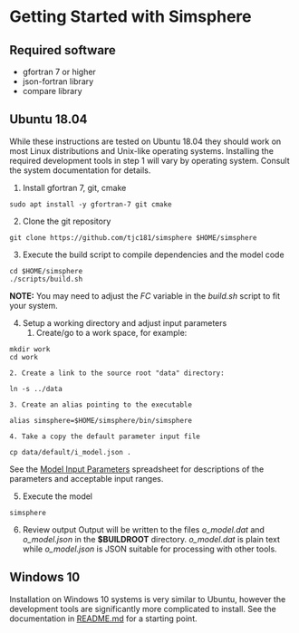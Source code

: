 # Getting Started with Simsphere

## Required software

   * gfortran 7 or higher
   * json-fortran library
   * compare library

## Ubuntu 18.04
While these instructions are tested on Ubuntu 18.04 they should work on
most Linux distributions and Unix-like operating systems.  Installing the
required development tools in step 1 will vary by operating system.
Consult the system documentation for details.

1. Install gfortran 7, git, cmake
```
sudo apt install -y gfortran-7 git cmake
```

2. Clone the git repository
```
git clone https://github.com/tjc181/simsphere $HOME/simsphere
```

3. Execute the build script to compile dependencies and the model code
```
cd $HOME/simsphere
./scripts/build.sh
```
**NOTE:** You may need to adjust the _FC_ variable in the _build.sh_ script to fit your system.

4. Setup a working directory and adjust input parameters
    1. Create/go to a work space, for example:
```
mkdir work
cd work
```

    2. Create a link to the source root "data" directory:
```
ln -s ../data
```

    3. Create an alias pointing to the executable
```
alias simsphere=$HOME/simsphere/bin/simsphere
```

    4. Take a copy the default parameter input file
```
cp data/default/i_model.json .
```

See the [Model Input Parameters](https://simsphere.ems.psu.edu/assets/downloads/Part%20IV;%20model%20input%20parameters.xls) spreadsheet for descriptions of the parameters and acceptable input ranges. 

5. Execute the model
```
simsphere
```

6. Review output
Output will be written to the files *o_model.dat* and *o_model.json*
in the **$BUILDROOT** directory.  *o_model.dat* is plain text while *o_model.json* is JSON suitable for processing with other tools.

## Windows 10
Installation on Windows 10 systems is very similar to Ubuntu, however the development tools are significantly more complicated to install.  See the documentation in [README.md](README.md) for a starting point.
